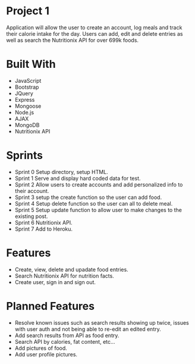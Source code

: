 # Project 1

Application will allow the user to create an account, log meals and track their calorie intake for the day. Users can add, edit and delete entries as well as search the Nutritionix API for over 699k foods. 


# Built With

- JavaScript
- Bootstrap
- JQuery 
- Express
- Mongoose
- Node.js
- AJAX 
- MongoDB 
- Nutritionix API

# Sprints 
- Sprint 0
Setup directory, setup HTML. 
- Sprint 1
Serve and display hard coded data for test.
- Sprint 2
Allow users to create accounts and add personalized info to their account.
- Sprint 3
setup the create function so the user can add food.
- Sprint 4
Setup delete function so the user can all to delete meal.
- Sprint 5
Setup update function to allow user to make changes to the existing post.
- Sprint 6
Nutritionix API. 
- Sprint 7
Add to Heroku. 

# Features
- Create, view, delete and upadate food entries. 
- Search Nutritionix API for nutrition facts. 
- Create user, sign in and sign out. 


# Planned Features 
- Resolve known issues such as search results showing up twice, issues with user auth and not being able to re-edit an edited entry. 
- Add search results from API as food entry. 
- Search API by calories, fat content, etc...
- Add pictures of food. 
- Add user profile pictures. 

